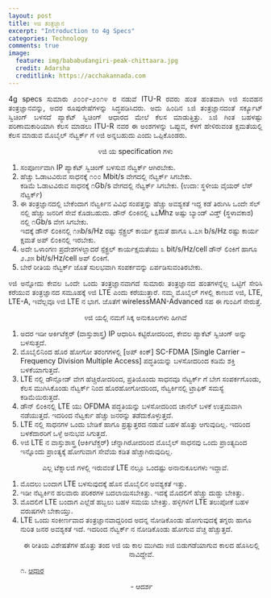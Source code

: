 ```yaml
---
layout: post
title: ೪ಜಿ ತಂತ್ರಜ್ಞಾನ
excerpt: "Introduction to 4g Specs"
categories: Technology
comments: true
image:
  feature: img/bababudangiri-peak-chittaara.jpg
  credit: Adarsha
  creditlink: https://acchakannada.com
---
```


<p align = "justify">4g specs
ಸುಮಾರು ೨೦೦೯-೨೦೧೪ ರ ನಡುವೆ ITU-R ರವರು ಹಂತ ಹಂತವಾಗಿ ೪ಜಿ ಸಂವಹನ ತಂತ್ರಜ್ಞಾನವನ್ನು, ಅದರ ರೂಪುರೇಷೆಗಳನ್ನು ಸಿದ್ಧಪಡಿಸಿದರು. ಅದು ಹಿಂದಿನ ೩ಜಿ ತಂತ್ರಜ್ಞಾನದಂತೆ ಸರ್ಕ್ಯೂಟ್ ಸ್ವಿಚಿಂಗ್ ಬಳಸದೆ ಪ್ಯಾಕೆಟ್ ಸ್ವಿಚಿಂಗ್ ಆಧಾರದ ಮೇಲೆ ಕೆಲಸ ಮಾಡುತ್ತಿತ್ತು. ೩ಜಿ ಗಿಂತ ಬಹಳಷ್ಟು ಪರಿಣಾಮಕಾರಿಯಾಗಿ ಕೆಲಸ ಮಾಡಲು ITU-R ನವರ ಈ ಅಂಶಗಳನ್ನು ಒಪ್ಪುವ, ಕೆಳಗೆ ಹೇಳಿರುವಂತ ಕ್ಷಮತೆಯಲ್ಲಿ ಕೆಲಸ ಮಾಡುವ ಮೊಬೈಲ್ ನೆಟ್ವರ್ಕ್ ಗೆ ೪ಜಿ ಅನ್ನಬಹುದು ಎಂದು ಒಪ್ಪಿಕೊಂಡರು.</p>

<p align = "center">೪ಜಿ ಯ specification ಗಳು</p>
<ol>
<li>ಸಂಪೂರ್ಣವಾಗಿ IP ಪ್ಯಾಕೆಟ್ ಸ್ವಿಚಿಂಗ್ ಬಳಸುವ ನೆಟ್ವರ್ಕ್ ಆಗಿರಬೇಕು.</li>
<li>ಹೆಚ್ಚು ಓಡಾಟವಿರುವ ಸಾಧನಕ್ಕೆ ೧೦೦ Mbit/s ವೇಗದಲ್ಲಿ ನೆಟ್ವರ್ಕ್ ಸಿಗಬೇಕು.</br>
ಕಡಿಮೆ ಓಡಾಟವಿರುವ ಸಾಧನಕ್ಕೆ ೧Gb/s ವೇಗದಲ್ಲಿ ನೆಟ್ವರ್ಕ್ ಸಿಗಬೇಕು. (ಉದಾ: ಸ್ಥಳೀಯ ವೈಯರ್ ಲೆಸ್ ನೆಟ್ವರ್ಕ್)</li>
<li>ಈ ತಂತ್ರಜ್ಞಾನದಲ್ಲಿ ಬೇಕೆಂದಾಗ ನೆಟ್ವರ್ಕಿನ ವಿವಿಧ ಸಂಪತ್ತನ್ನು ಹೆಚ್ಚು ಅವಶ್ಯಕತೆ ಇದ್ದ ಕಡೆ ತಿರುಗಿಸಿ ಒಂದೇ ಸೆಲ್ ನಲ್ಲಿ ಹೆಚ್ಚು ಜನರಿಗೆ ಸೇವೆ ಕೊಡಬಹುದು.
ಡೌನ್ ಲಿಂಕಿನಲ್ಲಿ ೬೭Mhz ಅಷ್ಟು ಬ್ಯಾಂಡ್ ವಿಡ್ತ್ (ಸ್ಥಳಾವಕಾಶ) ನಲ್ಲಿ ೧Gb/s ವೇಗ ಸಿಗಬೇಕು. </li>
ಇದಕ್ಕೆ ಡೌನ್ ಲಿಂಕಿನಲ್ಲಿ ೧೫b/s/Hz ರಷ್ಟು ಸ್ಪೆಕ್ಟ್ರಲ್ ಕಾರ್ಯ ಕ್ಷಮತೆ 
ಹಾಗೂ ೬.೭೫ b/s/Hz ರಷ್ಟು ಕಾರ್ಯ ಕ್ಷಮತೆ ಅಪ್ ಲಿಂಕಿನಲ್ಲಿ ಇರಬೇಕು.
<li> ಅದೇ ಒಳಾಂಗಣ ಪ್ರದೇಶಗಳಲ್ಲಾದರೆ ಸ್ಪೆಕ್ಟ್ರಲ್ ಕಾರ್ಯಕ್ಷಮತೆಯು ೩ bit/s/Hz/cell ಡೌನ್ ಲಿಂಕಿಗೆ ಹಾಗೂ ೨.೨೫ bit/s/Hz/cell ಅಪ್ ಲಿಂಕಿಗೆ.</li>
<li>ಬೇರೆ ರೀತಿಯ ನೆಟ್ವರ್ಕ್ ಜೊತೆ ಸುಲಭವಾಗಿ ಸಂಪರ್ಕವನ್ನು ಏರ್ಪಡಿಸುವಂತಿರಬೇಕು. </li>
</ol>

<p align = "justify">೪ಜಿ ಅನ್ನೋದು ಕೇವಲ ಒಂದೇ ಒಂದು ತಂತ್ರಜ್ಞಾನವಾಗದೆ ಸುಮಾರು ತಂತ್ರಜ್ಞಾನದ ಹಂತಗಳನ್ನೆಲ್ಲ ಒಟ್ಟಿಗೆ ಸೇರಿಸಿ ಕರೆಯುವ ತಂತ್ರಜ್ಞಾನದ ಸಮೂಹಕ್ಕೆ ೪ಜಿ LTE ಎಂದು ಕರೆಯುತ್ತಾರೆ. ನಮ್ಮ ಮೊಬೈಲ್ ಗಳಲ್ಲಿ ಕಾಣುವ ೪ಜಿ, LTE, LTE-A, ಇವೆಲ್ಲವೂ ೪ಜಿ LTE ನ ಭಾಗ. ಜೊತೆಗೆ wirelessMAN-Advanced ಸಹ ಈ ಗುಂಪಿಗೆ ಸೇರುತ್ತೆ. </p>

<p align = "center"> ೪ಜಿ ಯಲ್ಲಿ ನಮಗೆ ಸಿಕ್ಕ ಅನುಕೂಲಗಳು ಹೀಗಿವೆ </p>

<ol>
<li> ಅದರ ಇಡೀ ಆರ್ಕಿಟೆಕ್ಚರ್ (ವಾಸ್ತುಶಾಸ್ತ್ರ) IP ಆಧಾರಿಸಿ ಕಟ್ಟಿರೋದರಿಂದ, ಕೇವಲ ಪ್ಯಾಕೆಟ್ ಸ್ವಿಚಿಂಗ್ ಅನ್ನು ಬಳಸುತ್ತದೆ. </li>
<li> ಮೊಬೈಲಿನಿಂದ ಹೊರ ಹೋಗೋ ತರಂಗಗಳಲ್ಲಿ [ಅಪ್ ಕಿಂಕ್] SC-FDMA [Single Carrier – Frequency Division Multiple Access] ಪದ್ಧತಿಯನ್ನು ಬಳಸೋದರಿಂದ ಕಡಿಮೆ ಶಕ್ತಿ ಬಳಕೆಯಾಗುತ್ತದೆ. </li>
<li> LTE ನಲ್ಲಿ ಡೌನ್ಲೋಡ್ ವೇಗ ಹೆಚ್ಚಿರೋದರಿಂದ, ಪ್ರತಿಯೊಂದು ಸಾಧನವೂ ನೆಟ್ವರ್ಕ್ ಗೆ ಬೇಗ ಸಂಪರ್ಕಗೊಂಡು, ಕೆಲಸ ಮುಗಿಸಿಕೊಂಡು ನೆಟ್ವರ್ಕ್ ನಿಂದ ಹೊರಹೋಗೋದರಿಂದ, ನೆಟ್ವರ್ಕಿನಲ್ಲಿ ಟ್ರಾಫಿಕ್ ಸಮಸ್ಯೆ ಕಡಿಮೆಯಿರುತ್ತದೆ. </li>
<li> ಡೌನ್ ಲಿಂಕಿನಲ್ಲಿ LTE ಯು OFDMA ಪದ್ಧತಿಯನ್ನು ಬಳಸೋದರಿಂದ ಚಾನೆಲ್ ಬಳಕೆ ಉತ್ತಮವಾಗಿ ನಡೆಯುತ್ತದೆ. ಇದರಿಂದ ನೆಟ್ವರ್ಕು ಹೆಚ್ಚು ಜನರನ್ನು ತಡೆದುಕೊಳ್ಳುತ್ತದೆ. </li>
<li> LTE ನಲ್ಲಿ ಸಾಧನಗಳ ಒಂದು ಬೇಡಿಕೆ ಹಾಗೂ ಪ್ರತ್ಯುತ್ತರದ ನಡುವೆ ಬಹಳ ಹೊತ್ತು ಆಗುವುದಿಲ್ಲ. ಇದರಿಂದ ಬಳಕೆದಾರರಿಗೆ ಒಳ್ಳೆ ಅನುಭವ ಸಿಗುತ್ತದೆ. </li>
<li> ೪ಜಿ LTE ನ ವಾಸ್ತುಶಾಸ್ತ್ರ (ಆರ್ಕಿಟೆಕ್ಚರ್) ಚೆನ್ನಾಗಿರೋದರಿಂದ ಮೊಬೈಲ್ ಸಾಧನವು ಒಂದು ಪ್ರಾಂತ್ಯದಿಂದ ಇನ್ನೊಂದು ಪ್ರಾಂತ್ಯಕ್ಕೆ ಹೋಗುವಾಗ ಸೇವೆಯ ಕಡಿತ ಹೆಚ್ಚಾಗಿರುವುದಿಲ್ಲ. </li>
</ol>

<p align = "center"> ಎಲ್ಲ ಟೆಕ್ನಾಲಜಿ ಗಳಲ್ಲಿ ಇರುವಂತೆ LTE ನಲ್ಲೂ ಒಂದಷ್ಟು ಅನಾನುಕೂಲಗಳು ಇದ್ದಾವೆ. </p>

<ol>

<li> ಮೊದಲು ಬಂದಾಗ LTE ಬಳಸುವುದಕ್ಕೆ ಹೊಸ ಮೊಬೈಲಿನ ಅವಶ್ಯಕತೆ ಇತ್ತು. </li>
<li> ಇಡೀ ನೆಟ್ವರ್ಕಿನ ಹಲವಾರು ಪರಿಕರಗಳ ಬದಲಾಯಿಸಬೇಕಿತ್ತು. ಇದಕ್ಕೆ ಮೊದಲಿಗೆ ಹೆಚ್ಚು ದುಡ್ಡು ಬೇಕಿತ್ತು. </li>
<li> ಮೊದಲಿಗೆ LTE ಬಂದಾಗ ಎಲ್ಲೆಡೆ ಹಬ್ಬಲು ಬಹಳ ಸಮಯ ಬೇಕಿತ್ತು. ಹಳ್ಳಿಗಳಿಗೆ LTE ತಲುಪೋಕೆ ಬಹಳ ವರುಷಗಳೇ ಬೇಕಾಯ್ತು. </li>
<li> LTE ಒಂದು ಸಂಕೀರ್ಣವಾದ ತಂತ್ರಜ್ಞಾನವಾದ್ದರಿಂದ ಅದನ್ನ ನೋಡಿಕೊಂಡು ಹೋಗುವುದಕ್ಕೆ ತಗ್ನರು ಹಾಗೂ ನುರಿತ ಜನರ ಅವಶ್ಯಕತೆ ಇದೆ. ಇದರಿಂದ ನೆಟ್ವರ್ಕ್ ನ ನೋಡಿಕೊಂಡು ಹೋಗುವ ವೆಚ್ಚ ಹೆಚ್ಚುತ್ತದೆ. </li>

<p align = "center"> ಈ ರೀತಿಯ ವಿಶೇಷತೆಗಳ ಹೊತ್ತು ತಂದ ೪ಜಿ ಯ ಕಾಲ ಮುಗಿದು ೫ಜಿ ಬಿಡುಗಡೆಯಾಗುವ ಕಾಲದ ಹೊಸಿಲಲ್ಲಿ ನಾವಿದ್ದೇವೆ. </p>

<p align = "left">  ೧. <a href="https://en.wikipedia.org/wiki/4G">ಆಧಾರ</a> </p>

<p align = "center"> - ಆದರ್ಶ </p>
